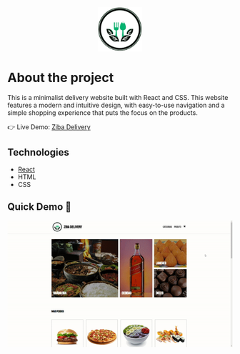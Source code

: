 <p align='center'>
 <img src="src/images/bg-logo.png" width="100px">
</p>

# About the project
This is a minimalist delivery website built with React and CSS. This website features a modern and intuitive design, with easy-to-use navigation and a simple shopping experience that puts the focus on the products.

👉 Live Demo: <a href='henryornellas.github.io/ziba-delivery'> Ziba Delivery</a>

## Technologies

- [React](https://reactjs.org/)
- HTML
- CSS

## Quick Demo 📸
<p align='center'>
 <img src="src/images/demo.gif" width="600px">
</p>
